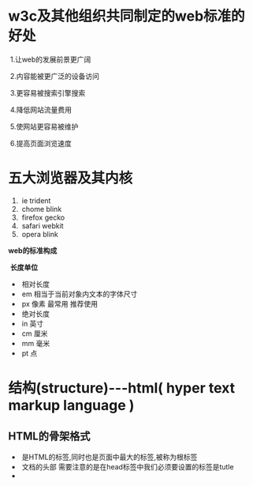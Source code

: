 # **w3c及其他组织共同制定的web标准的好处**

​	1.让web的发展前景更广阔

​	2.内容能被更广泛的设备访问

​	3.更容易被搜索引擎搜索

​	4.降低网站流量费用

​	5.使网站更容易被维护

​	6.提高页面浏览速度

# 五大浏览器及其内核

1. ​	ie    trident
2. ​	chome   blink
3. ​	firefox    gecko
4. ​	safari      webkit
5. ​	opera      blink



**web的标准构成**

​	**长度单位**

- ​		相对长度
- ​			em  相当于当前对象内文本的字体尺寸
- ​			px    像素  最常用  推荐使用
- ​		绝对长度
- ​			in   英寸
- ​			cm 厘米
- ​			mm 毫米
- ​			pt  点

# **结构(structure)---html( hyper text markup language )**

## 	HTML的骨架格式

- ​		<html>是HTML的标签,同时也是页面中最大的标签,被称为根标签
- ​		<head> 文档的头部  需要注意的是在head标签中我们必须要设置的标签是tutle
- ​		<title>  文档的标题  让页面拥有一个自己的标题
- ​		<body>  文档的主题  包含文档的所有内容,页面内容基本都放在body里面
- ​		团队约定:HTML标签名,类名,标签属性和大部分属性值统一用小写

## HTML标签的分类及关系

### 	HTML标签的分类

#### 			1.双标签

​				双标签有开始标签和结束标签例如<html></html>

​				我们以后接触的基本都是双标签

#### 			2.单标签

​				单标签没有结束标签例如  <br>

### 	HTML标签的关系

#### 		1.嵌套关系又称父子关系

​				有包含关系的标签  例如  <head>标签和<title>标签就是父子关系

#### 		2.并列关系又称兄弟关系

​				两个标签是同级的,没有上下级关系  例如  <head>标签和<body>标签

### 	页面语言及字符集

#### 		<html lang="en" 指定HTML的语言种类

​			1.en定义语言为英文

​			2.zh-CN定义语言为中文

​			3.拓展(好处)

​				1.告诉搜索引擎做精确的识别

​				2.让语法检查程序做语言识别

​				3.帮助翻译工具做识别

​				4.帮助网页阅读程序做识别  等等

- [ ] #### 		<mate charset="UTF-8"/>字符集

​			字符集是多个字符的集合,  方便计算机识别和存储各种文字

​			utf-8是目前最常用的字符集编码方式,常用的字符集编码方式还有gbk和gbk2312

### 			字符集介绍

​				gb2312 简单中文  包含6763个汉字  国标

​				big5  繁体中文  港澳台等地区使用

​				gbk包含全部中文字符  是gb2312的扩展,加入啦对繁体中文的支持,兼容gb2312

​				utf-8则基本包含全世界所有国家需要用到的字符

### 	常用标签

#### 		排版标签

​			1.标题标签

​				<h1>~<h6>标签,  主要作为标题使用,重要性依次递减

​				加了标题的标签字体会加粗,字号也会变大

​				一行只能放一个标题标签

​			2.段落标签<p>标签

​				就是paragraph的缩写,可以把HTML文档分成若干段落,独占一行

​			3.水平线标签hr

​				这是个单标签,在页面中显示默认样式的水平线  不常用

​			4.换行标签br

​				将文档强制换行,不太常用  记住就可

​			5.div和span标签

​				div标签  用来布局  一个div占一行,span  用来布局  一行上可以有好多个span

#### 		文本格式化标签

​			strong标签

​				将文字加粗显示

​			em标签

​				将文字以斜体的形式显示

#### 		图像标签img

​			这是一个单标签

​			标记属性

​				1.src 这是必有的一个属性用来找到图片的地址

​				2.alt  用来在图像不能显示的时候显示的替换文本

​				3.title  用来在鼠标悬停于图片的时候显示的文字

​				4.width  设置图片的宽

​				5.height  设置图片的高

​				6.border  为图片设置外边框  一般不用

标签可以有多个属性,必须写在开始标签中,位于标签名后    属性之间不分先后顺序,标签名与属性,属性与属性之间均以空格分开

#### 		链接标签a标签

​			创建链接非常简单,只要用标签把文字包括起来就好,必有一个href属性   用于指定链接目标的URL地址,target属性有两个值  其中默认值为self属性,在本标签页内跳转  还有一个为_blank,指打开一个新的标签页跳转

​		注释标签<!-- 注释语句 --> 

​			写来给人观看  方便理解代码的作用   一般HTML的注释写在上边

### 	路径

#### 		绝对路径

​			以盘符为路径找地址

#### 		相对路径

​			相对与自己找另一个地方

### 表格

#### 	创建表格

​			1.table用于定义一个表格标签

​			2.tr标签 用于定义表格中的行, 必须嵌套在table标签中

​			3.td用于定义表格中的单元格,必须嵌套在<tr></tr>中

​			字母td指表格数据,即单元格的内容 它可以容纳所有的元素

#### 	表格属性

​			border	        设置表格的边框

​			cellspacing	设置单元格与单元格之间的空白间距   默认2像素

​			cellpadding	设置单元格内容与单元格边框之间的空白间距  默认1像素

​			width		设置表格的宽度

​			height     	设置表格的高度

​			align		设置表格在网页中的对齐方式  有left,right,center三个值

#### 	表头单元格<th>

​			<th>标签是作为表格第一行可以替代<td>标签的  它有加粗并居中的效果

#### 	表格标题caption

​			1.caption元素定义表格标题,通常这个标题会被居中显示于表格之上

​			2.caption标签必须紧随table标签之后

​			3.这个标签只有在表格里才有意义

#### 	合并单元格的两种方式

​			1.跨行合并:rowspan

​			2.跨列合并:colspan

​			合并的顺序按照  	先上后下  先左后右 的顺序来

### 列表和表单

#### 		列表

##### 			1.无序列表

​				1.ul只能嵌套li,直接在ul中输入其他标签或者文字是不被允许的

​				2.里相当于一个容器,里边可以放任何元素

​				3.无序列表会带有自己的样式属性

##### 			2.有序列表

​				即为有排序的列表,其各个列表项按照一定的顺序排列定义

​				所有特性基本与ul一致,但实际中比无序列表用的还少

##### 			3.自定义列表

​				一般用在页面的尾部

#### 		表单标签

##### 			1.input控件

###### 				常用属性

1. ​					        type属性
2. ​						text   单行文本框
3. ​						password   密码输入框
4. ​						radio   单选按钮
5. ​						CheckBox   复选按钮
6. ​						button   普通按钮
7. ​						submit   提交按钮
8. ​						reset   重置按钮
9. ​						image   图像形式的提交按钮
10. ​						file   文件域

###### 					name属性

​						用户自定义 控件的名称

###### 					value属性

​						用户自定义 input控件中的默认文本

###### 					size属性

​						正整数	input控件在页面中显示的宽度

###### 					checked属性

​						checked	定义选择控件默认被选中的项

###### 					maxlength属性

​						正整数		控件允许输入的最多字符数

###### 				小结

​					type  用来指定不同的控件类型

​					value  表单里默认显示的文本

​					name    页面中的表单很多,name的主要作用是区分这些表单

​					checked  表示那个单选或者多选按钮已经被选中啦

##### 			2.label标签

​				主要目的是为啦提高用户体验的

​				用于绑定一个表单元素,当点击label标签的时候,被绑定的表单元素就会获得输入焦点	

##### 			3.textarea控件(文本域)

​				通过textare可以创建多行文本

##### 			4.select下拉列表

​				<select>中至少有一对option

​				在option中定义selected="selected"时,当前即为默认选中项

​				但是我们实际开发用到的比较少

### form表单域

#### 	常用属性

​				action	URL地址		用于指定接受并处理表单数据的服务器程序的URL地址

​				method	有get和post两个值	设置表单数据的提交方式

​				name	名称		用于指定表单的名称,以区分同一个页面中的多个表单

​			每个表单都应该有自己的表单域!

##### 			团队约定

​				元素属性使用双引号语法

​				元素属性值可以写上的都写上

​	